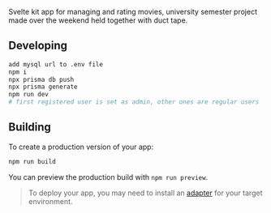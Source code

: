 Svelte kit app for managing and rating movies, university semester project made over the weekend held together with duct tape.

## Developing

```bash
add mysql url to .env file
npm i
npx prisma db push
npx prisma generate
npm run dev
# first registered user is set as admin, other ones are regular users
```

## Building

To create a production version of your app:

```bash
npm run build
```

You can preview the production build with `npm run preview`.

> To deploy your app, you may need to install an [adapter](https://svelte.dev/docs/kit/adapters) for your target environment.
